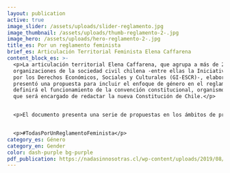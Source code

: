 ```yaml
---
layout: publication
active: true
image_slider: /assets/uploads/slider-reglamento.jpg
image_thumbnail: /assets/uploads/thumb-reglamento-2-.jpg
image_hero: /assets/uploads/hero-reglamento-2-.jpg
title_es: Por un reglamento feminista
brief_es: Articulación Territorial Feminista Elena Caffarena
content_block_es: >-
  <p>La articulación territorial Elena Caffarena, que agrupa a más de 21
  organizaciones de la sociedad civil chilena -entre ellas la Iniciativa Global
  por los Derechos Económicos, Sociales y Culturales (GI-ESCR)-, elaboró y
  presentó una propuesta para incluir el enfoque de género en el reglamento que
  definirá el funcionamiento de la convención constitucional, organismo electo
  que será encargado de redactar la nueva Constitución de Chile.</p>


  <p>El documento presenta una serie de propuestas en los ámbitos de principios y lineamientos del reglamento; estructura orgánica de la convención; funcionamiento de comisiones temáticas; quorums en comisiones y comités; comité de ética; participación ciudadana; y recursos para una participación efectiva y en igualdad de condiciones.</p>


  <p>#TodasPorUnReglamentoFeminista</p>
category_es: Género
category_en: Gender
color: dash-purple bg-purple
pdf_publication: https://nadasinnosotras.cl/wp-content/uploads/2019/08/Reglamento-Feminista.3.0.pdf
---
```

